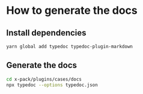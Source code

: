 # How to generate the docs

## Install dependencies

```bash
yarn global add typedoc typedoc-plugin-markdown
```

## Generate the docs

```bash
cd x-pack/plugins/cases/docs
npx typedoc --options typedoc.json
```
